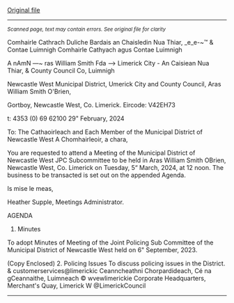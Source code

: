 [Original file](https://www.limerick.ie/sites/default/files/media/documents/2024-03/00-agenda-meeting-of-the-joint-policing-sub-committee-of-the-municipal-district-of-newcastle-west-5th-march-2024.pdf)

---
*<small>Scanned page, text may contain errors. See original file for clarity</small>*  

Comhairle Cathrach Duliche Bardais an Chaisledin Nua Thiar,
_e_e-~™ & Contae Luimnigh Comhairle Cathyach agus Contae Luimnigh

A
nAmN —~ ras William Smith Fda
—> Limerick City - An Caisiean Nua Thiar,
& County Council Co, Luimnigh

Newcastle West Municipal District,
Umerick City and County Council,
Aras William Smith O'Brien,

Gortboy,
Newcastle West,
Co. Limerick.
Eircode: V42EH73

t: 4353 (0) 69 62100
29" February, 2024

To: The Cathaoirleach and Each Member of the Municipal District of Newcastle West
A Chomhairleoir, a chara,

You are requested to attend a Meeting of the Municipal District of Newcastle West JPC
Subcommittee to be held in Aras William Smith OBrien, Newcastle West, Co. Limerick on
Tuesday, 5“ March, 2024, at 12 noon. The business to be transacted is set out on the
appended Agenda.

Is mise le meas,

Heather Supple,
Meetings Administrator.

AGENDA
1. Minutes

To adopt Minutes of Meeting of the Joint Policing Sub Committee of the Municipal
District of Newcastle West held on 6" September, 2023.

(Copy Enclosed)
2. Policing Issues
To discuss policing issues in the District.
& customerservices@limerickic
Ceanncheathni Chorpardideach, Cé na gCeannaithe, Luimneach © wvewlimerickie
Corporate Headquarters, Merchant's Quay, Limerick W @LimerickCouncil


---
